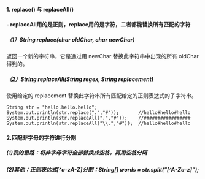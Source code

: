 #### 1. replace() 与 replaceAll()
#### - replaceAll用的是正则，replace用的是字符，二者都能替换**所有**匹配的字符
##### （1）String replace(char oldChar, char newChar)
  返回一个新的字符串，它是通过用 newChar 替换此字符串中出现的所有 oldChar 得到的。
##### （2）String replaceAll(String regex, String replacement)
  使用给定的 replacement 替换此字符串所有匹配给定的正则表达式的子字符串。
```
String str = "hello.hello.hello";
System.out.println(str.replace(".","#"));       //hello#hello#hello
System.out.println(str.replaceAll(".","#"));    //#################
System.out.println(str.replaceAll("\\.","#"));  //hello#hello#hello
```

#### 2.匹配非字母的字符进行分割
##### (1)我的思路：将非字母字符全部替换成空格，再用空格分隔
##### (2)其他：正则表达式[^a-zA-Z]分割：String[] words = str.split("[^A-Za-z]");
